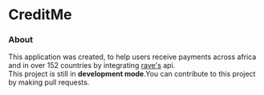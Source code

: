 # CreditMe
<h3>About</h3>
This application was created, to help users receive payments across africa and in over 152 countries
by integrating <a href="https://ravepay.co/">rave's</a> api.<br>
This project is still in <b>development mode</b>.You can contribute to this project by making pull requests.<br>
